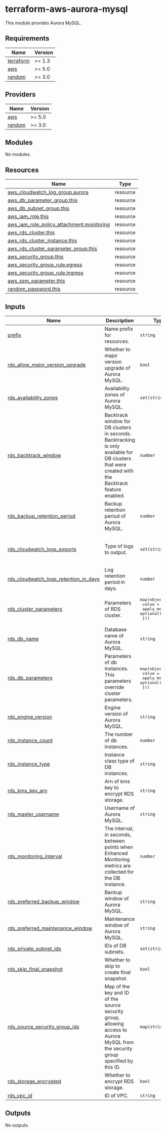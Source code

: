 # terraform-aws-aurora-mysql

This module provides Aurora MySQL.

## Requirements

| Name | Version |
|------|---------|
| <a name="requirement_terraform"></a> [terraform](#requirement\_terraform) | >= 1.3 |
| <a name="requirement_aws"></a> [aws](#requirement\_aws) | >= 5.0 |
| <a name="requirement_random"></a> [random](#requirement\_random) | >= 3.0 |

## Providers

| Name | Version |
|------|---------|
| <a name="provider_aws"></a> [aws](#provider\_aws) | >= 5.0 |
| <a name="provider_random"></a> [random](#provider\_random) | >= 3.0 |

## Modules

No modules.

## Resources

| Name | Type |
|------|------|
| [aws_cloudwatch_log_group.aurora](https://registry.terraform.io/providers/hashicorp/aws/latest/docs/resources/cloudwatch_log_group) | resource |
| [aws_db_parameter_group.this](https://registry.terraform.io/providers/hashicorp/aws/latest/docs/resources/db_parameter_group) | resource |
| [aws_db_subnet_group.this](https://registry.terraform.io/providers/hashicorp/aws/latest/docs/resources/db_subnet_group) | resource |
| [aws_iam_role.this](https://registry.terraform.io/providers/hashicorp/aws/latest/docs/resources/iam_role) | resource |
| [aws_iam_role_policy_attachment.monitoring](https://registry.terraform.io/providers/hashicorp/aws/latest/docs/resources/iam_role_policy_attachment) | resource |
| [aws_rds_cluster.this](https://registry.terraform.io/providers/hashicorp/aws/latest/docs/resources/rds_cluster) | resource |
| [aws_rds_cluster_instance.this](https://registry.terraform.io/providers/hashicorp/aws/latest/docs/resources/rds_cluster_instance) | resource |
| [aws_rds_cluster_parameter_group.this](https://registry.terraform.io/providers/hashicorp/aws/latest/docs/resources/rds_cluster_parameter_group) | resource |
| [aws_security_group.this](https://registry.terraform.io/providers/hashicorp/aws/latest/docs/resources/security_group) | resource |
| [aws_security_group_rule.egress](https://registry.terraform.io/providers/hashicorp/aws/latest/docs/resources/security_group_rule) | resource |
| [aws_security_group_rule.ingress](https://registry.terraform.io/providers/hashicorp/aws/latest/docs/resources/security_group_rule) | resource |
| [aws_ssm_parameter.this](https://registry.terraform.io/providers/hashicorp/aws/latest/docs/resources/ssm_parameter) | resource |
| [random_password.this](https://registry.terraform.io/providers/hashicorp/random/latest/docs/resources/password) | resource |

## Inputs

| Name | Description | Type | Default | Required |
|------|-------------|------|---------|:--------:|
| <a name="input_prefix"></a> [prefix](#input\_prefix) | Name prefix for resources. | `string` | n/a | yes |
| <a name="input_rds_allow_major_version_upgrade"></a> [rds\_allow\_major\_version\_upgrade](#input\_rds\_allow\_major\_version\_upgrade) | Whether to major version upgrade of Aurora MySQL. | `bool` | `false` | no |
| <a name="input_rds_availability_zones"></a> [rds\_availability\_zones](#input\_rds\_availability\_zones) | Availability zones of Aurora MySQL. | `set(string)` | n/a | yes |
| <a name="input_rds_backtrack_window"></a> [rds\_backtrack\_window](#input\_rds\_backtrack\_window) | Backtrack window for DB clusters in seconds. Backtracking is only available for DB clusters that were created with the Backtrack feature enabled. | `number` | `0` | no |
| <a name="input_rds_backup_retention_period"></a> [rds\_backup\_retention\_period](#input\_rds\_backup\_retention\_period) | Backup retention period of Aurora MySQL. | `number` | `7` | no |
| <a name="input_rds_cloudwatch_logs_exports"></a> [rds\_cloudwatch\_logs\_exports](#input\_rds\_cloudwatch\_logs\_exports) | Type of logs to output. | `set(string)` | <pre>[<br>  "audit",<br>  "error",<br>  "slowquery"<br>]</pre> | no |
| <a name="input_rds_cloudwatch_logs_retention_in_days"></a> [rds\_cloudwatch\_logs\_retention\_in\_days](#input\_rds\_cloudwatch\_logs\_retention\_in\_days) | Log retention period in days. | `number` | `30` | no |
| <a name="input_rds_cluster_parameters"></a> [rds\_cluster\_parameters](#input\_rds\_cluster\_parameters) | Parameters of RDS cluster. | <pre>map(object({<br>    value        = string<br>    apply_method = optional(string)<br>  }))</pre> | `{}` | no |
| <a name="input_rds_db_name"></a> [rds\_db\_name](#input\_rds\_db\_name) | Database name of Aurora MySQL. | `string` | `null` | no |
| <a name="input_rds_db_parameters"></a> [rds\_db\_parameters](#input\_rds\_db\_parameters) | Parameters of db instances. This parameters override cluster parameters. | <pre>map(object({<br>    value        = string<br>    apply_method = optional(string)<br>  }))</pre> | `{}` | no |
| <a name="input_rds_engine_version"></a> [rds\_engine\_version](#input\_rds\_engine\_version) | Engine version of Aurora MySQL. | `string` | n/a | yes |
| <a name="input_rds_instance_count"></a> [rds\_instance\_count](#input\_rds\_instance\_count) | The number of db instances. | `number` | n/a | yes |
| <a name="input_rds_instance_type"></a> [rds\_instance\_type](#input\_rds\_instance\_type) | Instance class type of DB instances. | `string` | n/a | yes |
| <a name="input_rds_kms_key_arn"></a> [rds\_kms\_key\_arn](#input\_rds\_kms\_key\_arn) | Arn of kms key to encrypt RDS storage. | `string` | `null` | no |
| <a name="input_rds_master_username"></a> [rds\_master\_username](#input\_rds\_master\_username) | Username of Aurora MySQL. | `string` | `null` | no |
| <a name="input_rds_monitoring_interval"></a> [rds\_monitoring\_interval](#input\_rds\_monitoring\_interval) | The interval, in seconds, between points when Enhanced Monitoring metrics are collected for the DB instance. | `number` | `15` | no |
| <a name="input_rds_preferred_backup_window"></a> [rds\_preferred\_backup\_window](#input\_rds\_preferred\_backup\_window) | Backup window of Aurora MySQL. | `string` | `"19:00-19:30"` | no |
| <a name="input_rds_preferred_maintenance_window"></a> [rds\_preferred\_maintenance\_window](#input\_rds\_preferred\_maintenance\_window) | Maintenance window of Aurora MySQL. | `string` | `"Sat:19:30-Sat:20:00"` | no |
| <a name="input_rds_private_subnet_ids"></a> [rds\_private\_subnet\_ids](#input\_rds\_private\_subnet\_ids) | IDs of DB subnets. | `set(string)` | n/a | yes |
| <a name="input_rds_skip_final_snapshot"></a> [rds\_skip\_final\_snapshot](#input\_rds\_skip\_final\_snapshot) | Whether to skip to create final snapshot. | `bool` | `false` | no |
| <a name="input_rds_source_security_group_ids"></a> [rds\_source\_security\_group\_ids](#input\_rds\_source\_security\_group\_ids) | Map of the key and ID of the source security group, allowing access to Aurora MySQL from the security group specified by this ID. | `map(string)` | n/a | yes |
| <a name="input_rds_storage_encrypted"></a> [rds\_storage\_encrypted](#input\_rds\_storage\_encrypted) | Whether to encrypt RDS storage. | `bool` | `false` | no |
| <a name="input_rds_vpc_id"></a> [rds\_vpc\_id](#input\_rds\_vpc\_id) | ID of VPC. | `string` | n/a | yes |

## Outputs

No outputs.
